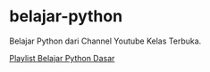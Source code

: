 # belajar-python
 Belajar Python dari Channel Youtube Kelas Terbuka.

[Playlist Belajar Python Dasar](https://www.youtube.com/playlist?list=PLZS-MHyEIRo7cgStrKAMhgnOT66z2qKz1)